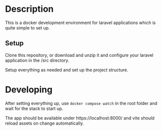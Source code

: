 # Description

This is a docker development environment for laravel applications which is quite simple to set up. 

## Setup

Clone this repository, or download and unzip it and configure your laravel application in the /src directory.

Setup everything as needed and set up the project structure.

# Developing

After setting everything up, use ```docker compose watch``` in the root folder and wait for the stack to start up.

The app should be available under https://localhost:8000/ and vite should reload assets on change automatically.

